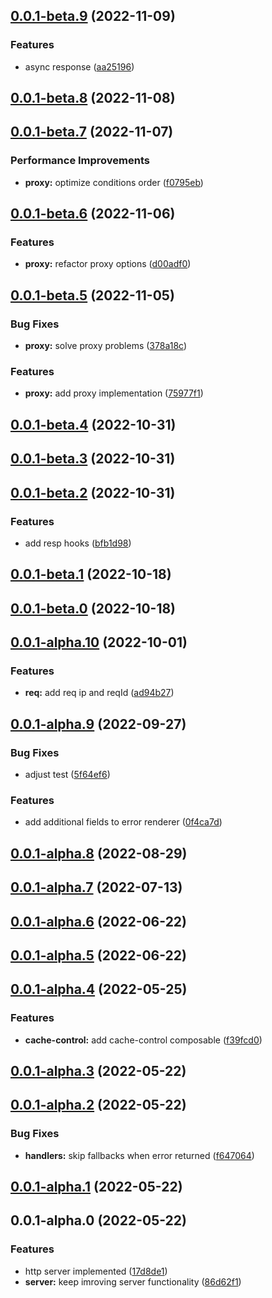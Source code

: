 ## [0.0.1-beta.9](https://github.com/wooksjs/wooks/compare/v0.0.1-beta.8...v0.0.1-beta.9) (2022-11-09)

### Features

- async response ([aa25196](https://github.com/wooksjs/wooks/commit/aa2519664afd91c57ead139dafcc4cd3a06d8aec))

## [0.0.1-beta.8](https://github.com/wooksjs/wooks/compare/v0.0.1-beta.7...v0.0.1-beta.8) (2022-11-08)

## [0.0.1-beta.7](https://github.com/wooksjs/wooks/compare/v0.0.1-beta.6...v0.0.1-beta.7) (2022-11-07)

### Performance Improvements

- **proxy:** optimize conditions order ([f0795eb](https://github.com/wooksjs/wooks/commit/f0795ebac4c38dd6ff340b00d028efe332b521d6))

## [0.0.1-beta.6](https://github.com/prostojs/wooks/compare/v0.0.1-beta.5...v0.0.1-beta.6) (2022-11-06)

### Features

- **proxy:** refactor proxy options ([d00adf0](https://github.com/prostojs/wooks/commit/d00adf0e07de4526ea5a7756241c58fe9a36e3cf))

## [0.0.1-beta.5](https://github.com/prostojs/wooks/compare/v0.0.1-beta.4...v0.0.1-beta.5) (2022-11-05)

### Bug Fixes

- **proxy:** solve proxy problems ([378a18c](https://github.com/prostojs/wooks/commit/378a18c7d99af4c6ff3bc70d890496c58663529c))

### Features

- **proxy:** add proxy implementation ([75977f1](https://github.com/prostojs/wooks/commit/75977f13a77317737677cd23547423fe42af8d2c))

## [0.0.1-beta.4](https://github.com/prostojs/wooks/compare/v0.0.1-beta.3...v0.0.1-beta.4) (2022-10-31)

## [0.0.1-beta.3](https://github.com/prostojs/wooks/compare/v0.0.1-beta.2...v0.0.1-beta.3) (2022-10-31)

## [0.0.1-beta.2](https://github.com/prostojs/wooks/compare/v0.0.1-beta.1...v0.0.1-beta.2) (2022-10-31)

### Features

- add resp hooks ([bfb1d98](https://github.com/prostojs/wooks/commit/bfb1d98fb181997f9cae757f5bc7cd54e6e085cf))

## [0.0.1-beta.1](https://github.com/prostojs/wooks/compare/v0.0.1-beta.0...v0.0.1-beta.1) (2022-10-18)

## [0.0.1-beta.0](https://github.com/prostojs/wooks/compare/v0.0.1-alpha.10...v0.0.1-beta.0) (2022-10-18)

## [0.0.1-alpha.10](https://github.com/prostojs/http/compare/v0.0.1-alpha.9...v0.0.1-alpha.10) (2022-10-01)

### Features

- **req:** add req ip and reqId ([ad94b27](https://github.com/prostojs/http/commit/ad94b27d3adeab98f7cf325e2a6b6ea449bbaef1))

## [0.0.1-alpha.9](https://github.com/prostojs/http/compare/v0.0.1-alpha.8...v0.0.1-alpha.9) (2022-09-27)

### Bug Fixes

- adjust test ([5f64ef6](https://github.com/prostojs/http/commit/5f64ef6496b949f8c1f34bad8b6dfed207150f30))

### Features

- add additional fields to error renderer ([0f4ca7d](https://github.com/prostojs/http/commit/0f4ca7d46be7ddbff91c0b0c8cd038fce47ffa0c))

## [0.0.1-alpha.8](https://github.com/prostojs/http/compare/v0.0.1-alpha.7...v0.0.1-alpha.8) (2022-08-29)

## [0.0.1-alpha.7](https://github.com/prostojs/http/compare/v0.0.1-alpha.6...v0.0.1-alpha.7) (2022-07-13)

## [0.0.1-alpha.6](https://github.com/prostojs/http/compare/v0.0.1-alpha.5...v0.0.1-alpha.6) (2022-06-22)

## [0.0.1-alpha.5](https://github.com/prostojs/http/compare/v0.0.1-alpha.4...v0.0.1-alpha.5) (2022-06-22)

## [0.0.1-alpha.4](https://github.com/prostojs/http/compare/v0.0.1-alpha.3...v0.0.1-alpha.4) (2022-05-25)

### Features

- **cache-control:** add cache-control composable ([f39fcd0](https://github.com/prostojs/http/commit/f39fcd0522698f39aac601a1567130a7a0cbfafa))

## [0.0.1-alpha.3](https://github.com/prostojs/http/compare/v0.0.1-alpha.2...v0.0.1-alpha.3) (2022-05-22)

## [0.0.1-alpha.2](https://github.com/prostojs/http/compare/v0.0.1-alpha.1...v0.0.1-alpha.2) (2022-05-22)

### Bug Fixes

- **handlers:** skip fallbacks when error returned ([f647064](https://github.com/prostojs/http/commit/f647064d15b09f8e6d63b187ddf08e48c08aabb6))

## [0.0.1-alpha.1](https://github.com/prostojs/http/compare/v0.0.1-alpha.0...v0.0.1-alpha.1) (2022-05-22)

## 0.0.1-alpha.0 (2022-05-22)

### Features

- http server implemented ([17d8de1](https://github.com/prostojs/http/commit/17d8de11b29f4e235d22d4c47e2dc6cc0a8ee16b))
- **server:** keep imroving server functionality ([86d62f1](https://github.com/prostojs/http/commit/86d62f153ddbbcad507742d8e43ea049a686f61b))

